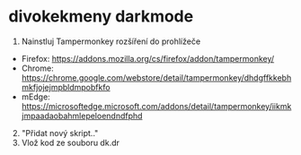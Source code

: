 # divokekmeny darkmode

1. Nainstluj Tampermonkey rozšíření do prohlížeče
- Firefox: https://addons.mozilla.org/cs/firefox/addon/tampermonkey/
- Chrome: https://chrome.google.com/webstore/detail/tampermonkey/dhdgffkkebhmkfjojejmpbldmpobfkfo
- mEdge: https://microsoftedge.microsoft.com/addons/detail/tampermonkey/iikmkjmpaadaobahmlepeloendndfphd
2. "Přidat nový skript.."
3. Vlož kod ze souboru dk.dr
